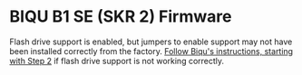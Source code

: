 # BIQU B1 SE (SKR 2) Firmware

Flash drive support is enabled, but jumpers to enable support may not have been installed correctly from the factory. [Follow Biqu's instructions, starting with Step 2](https://github.com/bigtreetech/BIQU-B1-SE-PLUS/blob/master/B1-SE%20fimware/B1-SE-U%20Disk%20Usage%20Tutorial-English.pdf) if flash drive support is not working correctly.
